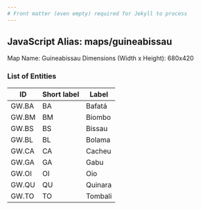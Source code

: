 ```yaml
---
# Front matter (even empty) required for Jekyll to process
---
```


## JavaScript Alias: maps/guineabissau

Map Name: Guineabissau
Dimensions (Width x Height): 680x420

### List of Entities

| ID    | Short label | Label   |
| ----- | ----------- | ------- |
| GW.BA | BA          | Bafatá  |
| GW.BM | BM          | Biombo  |
| GW.BS | BS          | Bissau  |
| GW.BL | BL          | Bolama  |
| GW.CA | CA          | Cacheu  |
| GW.GA | GA          | Gabu    |
| GW.OI | OI          | Oio     |
| GW.QU | QU          | Quinara |
| GW.TO | TO          | Tombali |
